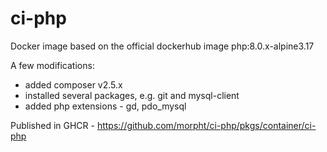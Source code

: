 # ci-php

Docker image based on the official dockerhub image php:8.0.x-alpine3.17

A few modifications:

- added composer v2.5.x
- installed several packages, e.g. git and mysql-client
- added php extensions - gd, pdo_mysql

Published in GHCR - https://github.com/morpht/ci-php/pkgs/container/ci-php

